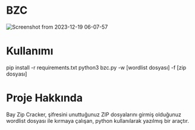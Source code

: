 # BZC
![Screenshot from 2023-12-19 06-07-57](https://github.com/baycpp/BZC/assets/124257665/e8d2fedf-297b-48ba-9526-5b5cc83e4736)

# Kullanımı
pip install -r requirements.txt
python3 bzc.py -w [wordlist dosyası] -f [zip dosyası]

# Proje Hakkında
Bay Zip Cracker, şifresini unuttuğunuz ZIP dosyalarını girmiş olduğunuz wordlist dosyası ile kırmaya çalışan, python kullanılarak yazılmış bir araçtır.
